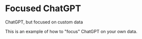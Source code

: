 # Focused ChatGPT
ChatGPT, but focused on custom data

This is an example of how to "focus" ChatGPT on your own data.